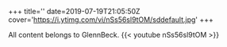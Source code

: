 +++
title=''
date=2019-07-19T21:05:50Z
cover='https://i.ytimg.com/vi/nSs56sl9tOM/sddefault.jpg'
+++

All content belongs to GlennBeck.
{{< youtube nSs56sl9tOM >}}
